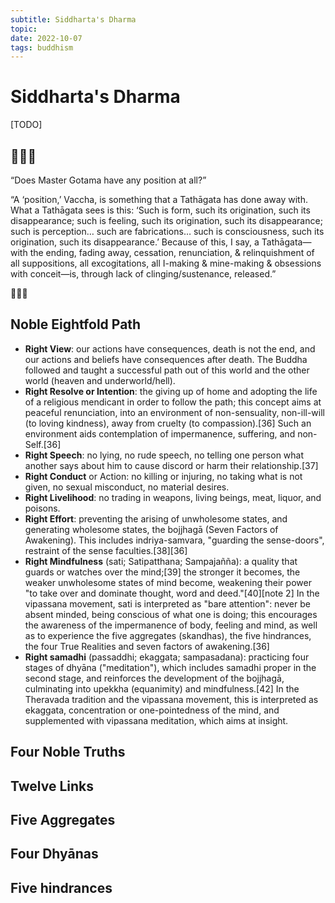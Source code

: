 ```yaml
---
subtitle: Siddharta's Dharma
topic:
date: 2022-10-07
tags: buddhism
---
```


# Siddharta's Dharma
[TODO]
## 🎐🎐🎐

“Does Master Gotama have any position at all?”

“A ‘position,’ Vaccha, is something that a Tathāgata has done away with. What a Tathāgata sees is this: ‘Such is form, such its origination, such its disappearance; such is feeling, such its origination, such its disappearance; such is perception… such are fabrications… such is consciousness, such its origination, such its disappearance.’ Because of this, I say, a Tathāgata—with the ending, fading away, cessation, renunciation, & relinquishment of all suppositions, all excogitations, all I-making & mine-making & obsessions with conceit—is, through lack of clinging/sustenance, released.”

🎐🎐🎐

## Noble Eightfold Path
-   **Right View**: our actions have consequences, death is not the end, and our actions and beliefs have consequences after death. The Buddha followed and taught a successful path out of this world and the other world (heaven and underworld/hell).
-   **Right Resolve or Intention**: the giving up of home and adopting the life of a religious mendicant in order to follow the path; this concept aims at peaceful renunciation, into an environment of non-sensuality, non-ill-will (to loving kindness), away from cruelty (to compassion).[36] Such an environment aids contemplation of impermanence, suffering, and non-Self.[36]
-   **Right Speech**: no lying, no rude speech, no telling one person what another says about him to cause discord or harm their relationship.[37]
-   **Right Conduct** or Action: no killing or injuring, no taking what is not given, no sexual misconduct, no material desires.
-   **Right Livelihood**: no trading in weapons, living beings, meat, liquor, and poisons.
-   **Right Effort**: preventing the arising of unwholesome states, and generating wholesome states, the bojjhagā (Seven Factors of Awakening). This includes indriya-samvara, "guarding the sense-doors", restraint of the sense faculties.[38][36]
-   **Right Mindfulness** (sati; Satipatthana; Sampajañña): a quality that guards or watches over the mind;[39] the stronger it becomes, the weaker unwholesome states of mind become, weakening their power "to take over and dominate thought, word and deed."[40][note 2] In the vipassana movement, sati is interpreted as "bare attention": never be absent minded, being conscious of what one is doing; this encourages the awareness of the impermanence of body, feeling and mind, as well as to experience the five aggregates (skandhas), the five hindrances, the four True Realities and seven factors of awakening.[36]
-   **Right samadhi** (passaddhi; ekaggata; sampasadana): practicing four stages of dhyāna ("meditation"), which includes samadhi proper in the second stage, and reinforces the development of the bojjhagā, culminating into upekkha (equanimity) and mindfulness.[42] In the Theravada tradition and the vipassana movement, this is interpreted as ekaggata, concentration or one-pointedness of the mind, and supplemented with vipassana meditation, which aims at insight.

## Four Noble Truths
## Twelve Links
## Five Aggregates
## Four Dhyānas
## Five hindrances